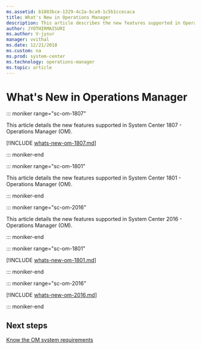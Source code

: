 ```yaml
---
ms.assetid: b1883bce-1329-4c2a-bca9-1c5b1ccecaca
title: What's New in Operations Manager
description: This article describes the new features supported in Operations Manager
author: JYOTHIRMAISURI
ms.author: V-jysur
manager: vvithal
ms.date: 12/21/2018
ms.custom: na
ms.prod: system-center
ms.technology: operations-manager
ms.topic: article
---
```


# What's New in Operations Manager

::: moniker range="sc-om-1807"

This article details the new features supported in System Center 1807 - Operations Manager (OM).

[!INCLUDE [whats-new-om-1807.md](../includes/whats-new-om-1807.md)]

::: moniker-end

::: moniker range="sc-om-1801"

This article details the new features supported in System Center 1801 - Operations Manager (OM).

::: moniker-end

::: moniker range="sc-om-2016"

This article details the new features supported in System Center 2016 - Operations Manager (OM).

::: moniker-end

::: moniker range="sc-om-1801"

[!INCLUDE [whats-new-om-1801.md](../includes/whats-new-om-1801.md)]

::: moniker-end

::: moniker range="sc-om-2016"

[!INCLUDE [whats-new-om-2016.md](../includes/whats-new-om-2016.md)]

::: moniker-end

## Next steps
[Know the OM system requirements](plan-system-requirements.md)

